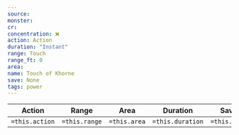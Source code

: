 ```yaml
---
source: 
monster: 
cr: 
concentration: ❌
action: Action
duration: "Instant"
range: Touch
range_ft: 0
area: 
name: Touch of Khorne
save: None
tags: power
---
```


| **Action** | **Range** | **Area** | **Duration** | **Save** | **Concentration** |
|:---:|:---:|:---:|:---:|:---:|:---:|
| `=this.action` | `=this.range` | `=this.area` | `=this.duration` | `=this.save` | `=this.concentration` |

